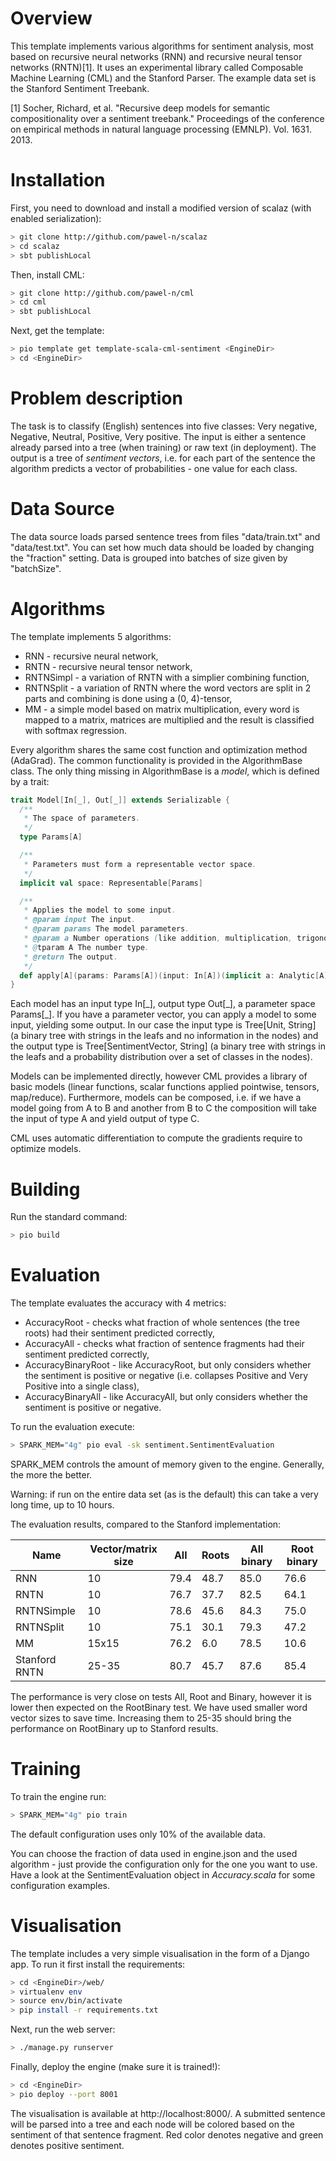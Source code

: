 Overview
======

This template implements various algorithms for sentiment analysis, most based on recursive neural networks (RNN) and recursive neural tensor networks (RNTN)[1]. It uses an experimental library called Composable Machine Learning (CML) and the Stanford Parser. The example data set is the Stanford Sentiment Treebank.

[1] Socher, Richard, et al. "Recursive deep models for semantic compositionality over a sentiment treebank." Proceedings of the conference on empirical methods in natural language processing (EMNLP). Vol. 1631. 2013.

Installation
======

First, you need to download and install a modified version of scalaz (with enabled serialization):
```bash
> git clone http://github.com/pawel-n/scalaz
> cd scalaz
> sbt publishLocal
```

Then, install CML:

```bash
> git clone http://github.com/pawel-n/cml
> cd cml
> sbt publishLocal
```

Next, get the template:
```bash
> pio template get template-scala-cml-sentiment <EngineDir>
> cd <EngineDir>
```

Problem description
=====

The task is to classify (English) sentences into five classes: Very negative, Negative, Neutral, Positive, Very positive. The input is either a sentence already parsed into a tree (when training) or raw text (in deployment). The output is a tree of *sentiment vectors*, i.e. for each part of the sentence the algorithm predicts a vector of probabilities - one value for each class.

Data Source
=====

The data source loads parsed sentence trees from files "data/train.txt" and "data/test.txt". You can set how much
data should be loaded by changing the "fraction" setting. Data is grouped into batches of size given by "batchSize".

Algorithms
=====

The template implements 5 algorithms:
* RNN - recursive neural network,
* RNTN - recursive neural tensor network,
* RNTNSimpl - a variation of RNTN with a simplier combining function,
* RNTNSplit - a variation of RNTN where the word vectors are split in 2 parts and combining is done using a (0, 4)-tensor,
* MM - a simple model based on matrix multiplication, every word is mapped to a matrix, matrices are multiplied and the result is classified with softmax regression.

Every algorithm shares the same cost function and optimization method (AdaGrad). The common functionality is provided in the AlgorithmBase class. The only thing missing in AlgorithmBase is a *model*, which is defined by a trait:
```scala
trait Model[In[_], Out[_]] extends Serializable {
  /**
   * The space of parameters.
   */
  type Params[A]

  /**
   * Parameters must form a representable vector space.
   */
  implicit val space: Representable[Params]

  /**
   * Applies the model to some input.
   * @param input The input.
   * @param params The model parameters.
   * @param a Number operations (like addition, multiplication, trigonometric functions).
   * @tparam A The number type.
   * @return The output.
   */
  def apply[A](params: Params[A])(input: In[A])(implicit a: Analytic[A]): Out[A]
}
```
Each model has an input type In[\_], output type Out[\_], a parameter space Params[\_]. If you have a parameter vector, you can apply a model to some input, yielding some output. In our case the input type is Tree\[Unit, String\] (a binary tree with strings in the leafs and no information in the nodes) and the output type is Tree\[SentimentVector, String\] (a binary tree with strings in the leafs and a probability distribution over a set of classes in the nodes).

Models can be implemented directly, however CML provides a library of basic models (linear functions, scalar functions applied pointwise, tensors, map/reduce). Furthermore, models can be composed, i.e. if we have a model going from A to B and another from B to C the composition will take the input of type A and yield output of type C.

CML uses automatic differentiation to compute the gradients require to optimize models.

Building
=====

Run the standard command:
```bash
> pio build
```

Evaluation
=====

The template evaluates the accuracy with 4 metrics:
* AccuracyRoot - checks what fraction of whole sentences (the tree roots) had their sentiment predicted correctly,
* AccuracyAll - checks what fraction of sentence fragments had their sentiment predicted correctly,
* AccuracyBinaryRoot - like AccuracyRoot, but only considers whether the sentiment is positive or negative (i.e. collapses Positive and Very Positive into a single class),
* AccuracyBinaryAll - like AccuracyAll, but only considers whether the sentiment is positive or negative.

To run the evaluation execute:
```bash
> SPARK_MEM="4g" pio eval -sk sentiment.SentimentEvaluation
```

SPARK_MEM controls the amount of memory given to the engine. Generally, the more the better.

Warning: if run on the entire data set (as is the default) this can take a very long time, up to 10 hours.

The evaluation results, compared to the Stanford implementation:

Name       | Vector/matrix size | All  | Roots | All binary | Root binary
---------- | ------------------ | ---- | ----- | ---------- | -----------
RNN        | 10                 | 79.4 | 48.7  | 85.0       | 76.6
RNTN       | 10                 | 76.7 | 37.7  | 82.5       | 64.1
RNTNSimple | 10                 | 78.6 | 45.6  | 84.3       | 75.0
RNTNSplit  | 10                 | 75.1 | 30.1  | 79.3       | 47.2
MM         | 15x15              | 76.2 | 6.0   | 78.5       | 10.6
Stanford RNTN | 25-35           | 80.7 | 45.7  | 87.6       | 85.4

The performance is very close on tests All, Root and Binary, however it is lower then expected on the RootBinary test. We have used smaller word vector sizes to save time. Increasing them to 25-35 should bring the performance on RootBinary up to Stanford results.

Training
====

To train the engine run:
```bash
> SPARK_MEM="4g" pio train
```

The default configuration uses only 10% of the available data.

You can choose the fraction of data used in engine.json and the used algorithm - just provide the configuration only for the one you want to use. Have a look at the SentimentEvaluation object in *Accuracy.scala* for some configuration examples.

Visualisation
=====

The template includes a very simple visualisation in the form of a Django app. To run it first install the requirements:
```bash
> cd <EngineDir>/web/
> virtualenv env
> source env/bin/activate
> pip install -r requirements.txt
```
Next, run the web server:
```bash
> ./manage.py runserver
```

Finally, deploy the engine (make sure it is trained!):
```bash
> cd <EngineDir>
> pio deploy --port 8001
```

The visualisation is available at http://localhost:8000/. A submitted sentence will be parsed into a tree and each node will be colored based on the sentiment of that sentence fragment. Red color denotes negative and green denotes positive sentiment.
